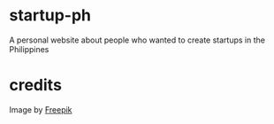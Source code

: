 # startup-ph
A personal website about people who wanted to create startups in the Philippines

# credits
Image by <a href="https://www.freepik.com/free-psd/startup-landing-page-design-template_17971498.htm#query=website%20templates%20start-up&position=0&from_view=search&track=ais">Freepik</a>